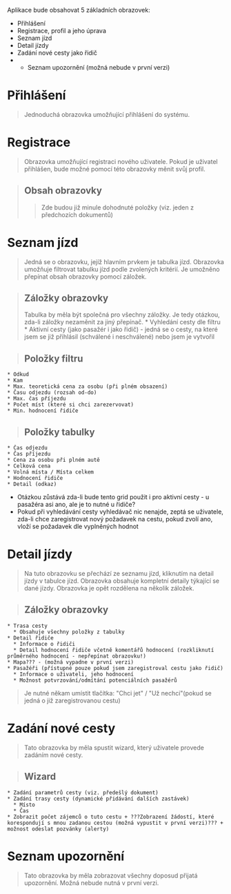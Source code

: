 Aplikace bude obsahovat 5 základních obrazovek:
  * Přihlášení
  * Registrace, profil a jeho úprava
  * Seznam jízd
  * Detail jízdy
  * Zadání nové cesty jako řidič
  * + Seznam upozornění (možná nebude v první verzi)

# Přihlášení #
> Jednoduchá obrazovka umožňující přihlášení do systému.

# Registrace #
> Obrazovka umožňující registraci nového uživatele. Pokud je uživatel přihlášen, bude možné pomocí této obrazovky měnit svůj profil.

> ## Obsah obrazovky ##
> > Zde budou již minule dohodnuté položky (viz. jeden z předchozích dokumentů)

# Seznam jízd #

> Jedná se o obrazovku, jejíž hlavním prvkem je tabulka jízd. Obrazovka umožňuje filtrovat tabulku jízd podle zvolených kritérií. Je umožněno přepínat obsah obrazovky pomocí záložek.

> ## Záložky obrazovky ##
> Tabulka by měla být společná pro všechny záložky. Je tedy otázkou, zda-li záložky nezaměnit za jiný přepínač.
    * Vyhledání cesty dle filtru
    * Aktivní cesty (jako pasažér i jako řidič) - jedná se o cesty, na které jsem se již přihlásil (schválené i neschválené) nebo jsem je vytvořil

> ## Položky filtru ##
    * Odkud
    * Kam
    * Max. teoretická cena za osobu (při plném obsazení)
    * Času odjezdu (rozsah od-do)
    * Max. čas příjezdu
    * Počet míst (které si chci zarezervovat)
    * Min. hodnocení řidiče

> ## Položky tabulky ##
    * Čas odjezdu
    * Čas příjezdu
    * Cena za osobu při plném autě
    * Celková cena
    * Volná místa / Místa celkem
    * Hodnocení řidiče
    * Detail (odkaz)

  * Otázkou zůstává zda-li bude tento grid použit i pro aktivní cesty - u pasažéra asi ano, ale je to nutné u řidiče?
  * Pokud při vyhledávání cesty vyhledávač nic nenajde, zeptá se uživatele, zda-li chce zaregistrovat nový požadavek na cestu, pokud zvolí ano, vloží se požadavek dle vyplněných hodnot

# Detail jízdy #
> Na tuto obrazovku se přechází ze seznamu jízd, kliknutím na detail jízdy v tabulce jízd. Obrazovka obsahuje kompletní detaily týkající se dané jízdy. Obrazovka je opět rozdělena na několik záložek.

> ## Záložky obrazovky ##
    * Trasa cesty
      * Obsahuje všechny položky z tabulky
    * Detail řidiče
      * Informace o řidiči
      * Detail hodnocení řidiče včetně komentářů hodnocení (rozkliknutí průměrného hodnocení - nepřepínat obrazovku!)
    * Mapa??? - (možná vypadne v první verzi)
    * Pasažéři (přístupné pouze pokud jsem zaregistroval cestu jako řidič)
      * Informace o uživateli, jeho hodnocení
      * Možnost potvrzování/odmítání potenciálních pasažérů

> Je nutné někam umístit tlačítka: "Chci jet" / "Už nechci"(pokud se jedná o již zaregistrovanou cestu)

# Zadání nové cesty #
> Tato obrazovka by měla spustit wizard, který uživatele provede zadáním nové cesty.

> ## Wizard ##
    * Zadání parametrů cesty (viz. předešlý dokument)
    * Zadání trasy cesty (dynamické přidávání dalších zastávek)
      * Místo
      * Čas
    * Zobrazit počet zájemců o tuto cestu + ???Zobrazení žádostí, které korespondují s mnou zadanou cestou (možná vypustit v první verzi)??? + možnost odeslat pozvánky (alerty)

# Seznam upozornění #
> Tato obrazovka by měla zobrazovat všechny doposud přijatá upozornění. Možná nebude nutná v první verzi.
